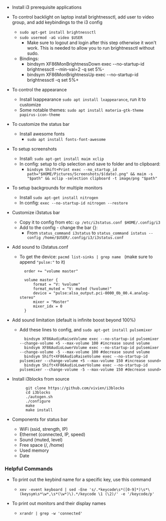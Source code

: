 * Install i3 prerequisite applications

* To control backlight on laptop install brightnessctl, add user to video group, and add keybindings to the i3 config 
    * `sudo apt-get install brightnessctl`
    * `sudo usermod -aG video $USER`
        * Make sure to logout and login after this step otherwise it won't work. This is needed to allow you to run brightnessctl without sudo.
    * Bindings:
        * bindsym XF86MonBrightnessDown exec --no-startup-id brightnessctl --min-val=2 -q set 5%-
        * bindsym XF86MonBrightnessUp exec --no-startup-id brightnessctl -q set 5%+


* To control the appearance
    * Install lxappearance `sudo apt install lxappearance`, run it to customize
    * Some notable themes: `sudo apt install materia-gtk-theme papirus-icon-theme`


* To customize the status bar
    * Install awesome fonts
        * `sudo apt install fonts-font-awesome`


* To setup screenshots
    * Install: `sudo apt-get install maim xclip`
    * In config: setup to clip selection and save to folder and to clipboard:
        * `bindsym Shift+Print exec --no_startup_id path="$HOME/Pictures/Screenshots/$(date).png" && maim -s "$path" && xclip -selection clipboard -t image/png "$path"`
        
* To setup backgrounds for multiple monitors
    * Install `sudo apt-get install nitrogen`
    * In config:
        `exec --no-startup-id nitrogen --restore`

* Customize i3status bar
    * Copy it to config from etc: `cp /etc/i3status.conf $HOME/.config/i3`
    * Add to the config - change the bar {}:
        * From `status_command i3status` to `status_command istatus --config /home/$USER/.config/i3/i3status.conf`


* Add sound to i3status.conf
    * To get the device: `pacmd list-sinks | grep name ` (make sure to append `"pulse:"` to it)

            order += "volume master"

            volume master {
                format = "V: %volume"
                format_muted = "V: muted (%volume)"
                device = "pulse:alsa_output.pci-0000_0b_00.4.analog-stereo"
                mixer = "Master"
                mixer_idx = 0
            }

* Add sound limitation (default is infinite boost beyond 100%)
    * Add these lines to config, and `sudo apt-get install pulsemixer`

            bindsym XF86AudioRaiseVolume exec --no-startup-id pulsemixer --change-volume +5 --max-volume 100 #increase sound volume
            bindsym XF86AudioLowerVolume exec --no-startup-id pulsemixer --change-volume -5 --max-volume 100 #decrease sound volume
            bindsym Shift+XF86AudioRaiseVolume exec --no-startup-id pulsemixer --change-volume +5 --max-volume 150 #increase sound>
            bindsym Shift+XF86AudioLowerVolume exec --no-startup-id pulsemixer --change-volume -5 --max-volume 150 #decrease sound>

* Install i3blocks from source

            git clone https://github.com/vivien/i3blocks
            cd i3blocks
            ./autogen.sh
            ./configure
            make
            make install

* Components for status bar
    * WiFi (ssid, strength, IP)
    * Ethernet (connected, IP, speed)
    * Sound (muted, level)
    * Free space (/, /home)
    * Used memory
    * Date


### Helpful Commands

* To print out the keybind name for a specific key, use this command
    * `xev -event keyboard | sed -Ene 's/.*keycode\s*([0-9]*)\s*\(keysym\s*\w*,\s*(\w*)\).*/keycode \1 (\2)/' -e '/keycode/p'`
    
* To print out monitors and their display names
    * `xrandr | grep -w 'connected'`